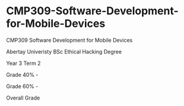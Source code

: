# CMP309-Software-Development-for-Mobile-Devices
CMP309 Software Development for Mobile Devices

Abertay Univeristy BSc Ethical Hacking Degree

Year 3 Term 2 

Grade 40% - 

Grade 60% - 

Overall Grade 


